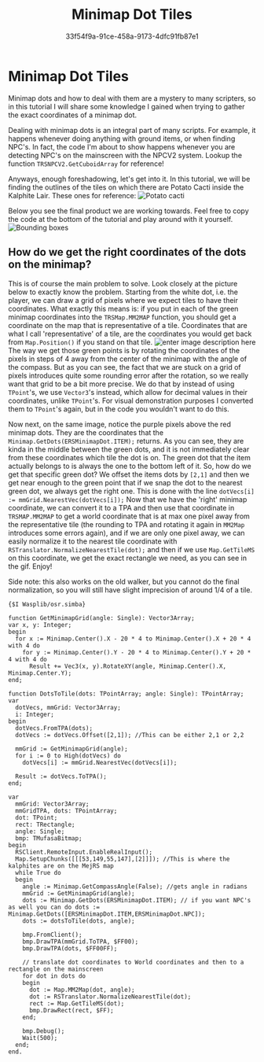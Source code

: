 ﻿---
title: Minimap Dot Tiles
description: Getting the exact tiles of ground items
created_at: "2024-08-23 16:53:00+00"
updated_at: "2024-08-23 16:53:00+00"
level: 1
author: 33f54f9a-91ce-458a-9173-4dfc91fb87e1
coauthors:
published: true
---

# Minimap Dot Tiles

Minimap dots and how to deal with them are a mystery to many scripters, so in this tutorial I will share some knowledge I gained when trying to gather the exact coordinates of a minimap dot.

Dealing with minimap dots is an integral part of many scripts. For example, it happens whenever doing anything with ground items, or when finding NPC's. In fact, the code I'm about to show happens whenever you are detecting NPC's on the mainscreen with the NPCV2 system. Lookup the function `TRSNPCV2.GetCuboidArray` for reference!

Anyways, enough foreshadowing, let's get into it. In this tutorial, we will be finding the outlines of the tiles on which there are Potato Cacti inside the Kalphite Lair. These ones for reference:
![Potato cacti](https://i.imgur.com/vZDa69z.png)

Below you see the final product we are working towards. Feel free to copy the code at the bottom of the tutorial and play around with it yourself. ![Bounding boxes](https://i.imgur.com/YSGXKuQ.gif)

## How do we get the right coordinates of the dots on the minimap?

This is of course the main problem to solve. Look closely at the picture below to exactly know the problem. Starting from the white dot, i.e. the player, we can draw a grid of pixels where we expect tiles to have their coordinates. What exactly this means is: if you put in each of the green minimap coordinates into the `TRSMap.MM2MAP` function, you should get a coordinate on the map that is representative of a tile. Coordinates that are what I call 'representative' of a tile, are the coordinates you would get back from `Map.Position()` if you stand on that tile.
![enter image description here](https://i.imgur.com/xBoE4ok.png)
The way we get those green points is by rotating the coordinates of the pixels in steps of 4 away from the center of the minimap with the angle of the compass. But as you can see, the fact that we are stuck on a grid of pixels introduces quite some rounding error after the rotation, so we really want that grid to be a bit more precise. We do that by instead of using `TPoint`'s, we use `Vector3`'s instead, which allow for decimal values in their coordinates, unlike `TPoint`'s. For visual demonstration purposes I converted them to `TPoint`'s again, but in the code you wouldn't want to do this.

Now next, on the same image, notice the purple pixels above the red minimap dots. They are the coordinates that the `Minimap.GetDots(ERSMinimapDot.ITEM);` returns. As you can see, they are kinda in the middle between the green dots, and it is not immediately clear from these coordinates which tile the dot is on. The green dot that the item actually belongs to is always the one to the bottom left of it. So, how do we get that specific green dot? We offset the items dots by `[2,1]` and then we get near enough to the green point that if we snap the dot to the nearest green dot, we always get the right one. This is done with the line
`dotVecs[i] := mmGrid.NearestVec(dotVecs[i]);`
Now that we have the 'right' minimap coordinate, we can convert it to a TPA and then use that coordinate in `TRSMAP.MM2MAP` to get a world coordinate that is at max one pixel away from the representative tile (the rounding to TPA and rotating it again in `MM2Map` introduces some errors again), and if we are only one pixel away, we can easily normalize it to the nearest tile coordinate with `RSTranslator.NormalizeNearestTile(dot);` and then if we use `Map.GetTileMS` on this coordinate, we get the exact rectangle we need, as you can see in the gif. Enjoy!

Side note: this also works on the old walker, but you cannot do the final normalization, so you will still have slight imprecision of around 1/4 of a tile.

```
{$I Wasplib/osr.simba}

function GetMinimapGrid(angle: Single): Vector3Array;
var x, y: Integer;
begin
  for x := Minimap.Center().X - 20 * 4 to Minimap.Center().X + 20 * 4 with 4 do
    for y := Minimap.Center().Y - 20 * 4 to Minimap.Center().Y + 20 * 4 with 4 do
      Result += Vec3(x, y).RotateXY(angle, Minimap.Center().X, Minimap.Center.Y);
end;

function DotsToTile(dots: TPointArray; angle: Single): TPointArray;
var
  dotVecs, mmGrid: Vector3Array;
  i: Integer;
begin
  dotVecs.FromTPA(dots);
  dotVecs := dotVecs.Offset([2,1]); //This can be either 2,1 or 2,2

  mmGrid := GetMinimapGrid(angle);
  for i := 0 to High(dotVecs) do
    dotVecs[i] := mmGrid.NearestVec(dotVecs[i]);

  Result := dotVecs.ToTPA();
end;

var
  mmGrid: Vector3Array;
  mmGridTPA, dots: TPointArray;
  dot: TPoint;
  rect: TRectangle;
  angle: Single;
  bmp: TMufasaBitmap;
begin
  RSClient.RemoteInput.EnableRealInput();
  Map.SetupChunks([[[53,149,55,147],[2]]]); //This is where the kalphites are on the MejRS map
  while True do
  begin
    angle := Minimap.GetCompassAngle(False); //gets angle in radians
    mmGrid := GetMinimapGrid(angle);
    dots := Minimap.GetDots(ERSMinimapDot.ITEM); // if you want NPC's as well you can do dots := Minimap.GetDots([ERSMinimapDot.ITEM,ERSMinimapDot.NPC]);
    dots := dotsToTile(dots, angle);

    bmp.FromClient();
    bmp.DrawTPA(mmGrid.ToTPA, $FF00);
    bmp.DrawTPA(dots, $FF00FF);

    // translate dot coordinates to World coordinates and then to a rectangle on the mainscreen
    for dot in dots do
    begin
      dot := Map.MM2Map(dot, angle);
      dot := RSTranslator.NormalizeNearestTile(dot);
      rect := Map.GetTileMS(dot);
      bmp.DrawRect(rect, $FF);
    end;

    bmp.Debug();
    Wait(500);
  end;
end.
```
